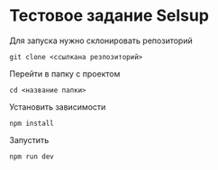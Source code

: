 # Тестовое задание Selsup

Для запуска нужно склонировать репозиторий
````
git clone <ссылкана резпозиторий>
````

Перейти в папку с проектом

```
cd <название папки>
```

Установить зависимости

```
npm install
```

Запустить
```
npm run dev
```